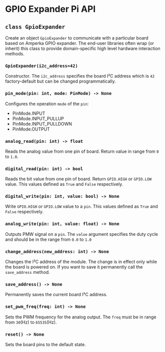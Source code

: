 # GPIO Expander Pi API

## `class GpioExpander`

Create an object `GpioExpander` to communicate with a particular board based on Amperka GPIO expander. The end-user libraries often wrap (or inherit) this class to provide domain-specific high level hardware interaction methods.

### `GpioExpander(i2c_address=42)`

Constructor. The `i2c_address` specifies the board I²C address which is `42` factory-default but can be changed programmatically.

### `pin_mode(pin: int, mode: PinMode) -> None`

Configures the operation `mode` of the `pin`:

- PinMode.INPUT
- PinMode.INPUT_PULLUP
- PinMode.INPUT_PULLDOWN
- PinMode.OUTPUT

### `analog_read(pin: int) -> float`

Reads the analog value from one pin of board. Return value in range from `0` to `1.0`.

### `digital_read(pin: int) -> bool`

Reads the bit value from one pin of board. Return `GPIO.HIGH` or `GPIO.LOW` value. This values defined as `True` and `False` respectively.

### `digital_write(pin: int, value: bool) -> None`

Write `GPIO.HIGH` or `GPIO.LOW` value to a `pin`. This values defined as `True` and `False` respectively.

### `analog_write(pin: int, value: float) -> None`

Outputs PMW signal on a `pin`. The `value` argument specifies the duty cycle and should be in the range from `0.0` to `1.0`

### `change_address(new_address: int) -> None`

Changes the I²C address of the module. The change is in effect only while the board is powered on. If you want to save it permanently call the `save_address` method.

### `save_address() -> None`

Permanently saves the current board I²C address.

### `set_pwm_freq(freq: int) -> None`

Sets the PWM frequency for the analog output. The `freq` must be in range from `30`(Hz) to `65535`(Hz).

### `reset() -> None`

Sets the board pins to the default state.
